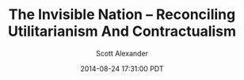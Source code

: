 ---
layout: podcast
title: "The Invisible Nation – Reconciling Utilitarianism And Contractualism"
author: Scott Alexander
description: https://slatestarcodex.com/2014/08/24/the-invisible-nation-reconciling-utilitarianism-and-contractualism/
date: 2014-08-24 17:31:00 PDT
length: 8315194
duration: 2079
guid: the-invisible-nation-reconciling-utilitarianism-and-contractualism
---